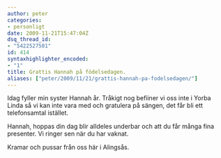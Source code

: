 ```yaml
---
author: peter
categories:
- personligt
date: 2009-11-21T15:47:04Z
dsq_thread_id:
- "5422527501"
id: 414
syntaxhighlighter_encoded:
- "1"
title: Grattis Hannah på födelsedagen.
aliases: ["peter/2009/11/21/grattis-hannah-pa-fodelsedagen/"]
---
```


Idag fyller min syster Hannah år. Tråkigt nog befiiner vi oss inte i Yorba Linda så vi kan inte vara med och gratulera på sängen, det får bli ett telefonsamtal istället.

Hannah, hoppas din dag blir alldeles underbar och att du får många fina presenter. Vi ringer sen när du har vaknat.

Kramar och pussar från oss här i Alingsås.
